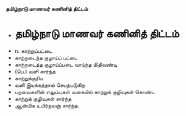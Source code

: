 **தமிழ்நாடு மாணவர் கணினித் திட்டம்**
- # தமிழ்நாடு மாணவர் கணினித் திட்டம்
- n. காற்றுப்பட்டை
- காற்றடைந்த குழாய்ப் பட்டை
- காற்றடைத்த குழாய்ப்படை வாய்ந்த மிதிவண்டி
- (பெ.) வளி சார்ந்த
- காற்றுக்குரிய
- வளி இயக்கத்தால் செயற்படுகிற
- பறவைகளின் எலும்புகள் வகையில் காற்றுக் குழிவுகள் கொண்ட
- காற்றுக் குழிவுகள் சார்ந்த
- ஆன்மிக உயிர்நலஞ் சார்ந்த.

